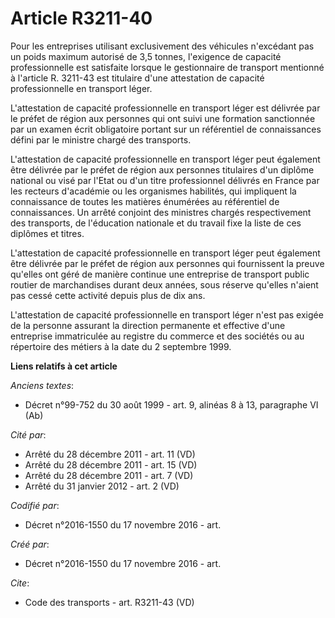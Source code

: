# Article R3211-40

Pour les entreprises utilisant exclusivement des véhicules n'excédant pas un poids maximum autorisé de 3,5 tonnes, l'exigence
de capacité professionnelle est satisfaite lorsque le gestionnaire de transport mentionné à l'article R. 3211-43 est
titulaire d'une attestation de capacité professionnelle en transport léger. 

L'attestation de capacité professionnelle en transport léger est délivrée par le préfet de région aux personnes qui ont suivi
une formation sanctionnée par un examen écrit obligatoire portant sur un référentiel de connaissances défini par le ministre
chargé des transports. 

L'attestation de capacité professionnelle en transport léger peut également être délivrée par le préfet de région aux
personnes titulaires d'un diplôme national ou visé par l'Etat ou d'un titre professionnel délivrés en France par les recteurs
d'académie ou les organismes habilités, qui impliquent la connaissance de toutes les matières énumérées au référentiel de
connaissances. Un arrêté conjoint des ministres chargés respectivement des transports, de l'éducation nationale et du travail
fixe la liste de ces diplômes et titres. 

L'attestation de capacité professionnelle en transport léger peut également être délivrée par le préfet de région aux
personnes qui fournissent la preuve qu'elles ont géré de manière continue une entreprise de transport public routier de
marchandises durant deux années, sous réserve qu'elles n'aient pas cessé cette activité depuis plus de dix ans. 

L'attestation de capacité professionnelle en transport léger n'est pas exigée de la personne assurant la direction permanente
et effective d'une entreprise immatriculée au registre du commerce et des sociétés ou au répertoire des métiers à la date du
2 septembre 1999.

**Liens relatifs à cet article**

_Anciens textes_:

  - Décret n°99-752 du 30 août 1999 - art. 9, alinéas 8 à 13, paragraphe VI  (Ab)

_Cité par_:

  - Arrêté du 28 décembre 2011 - art. 11 (VD)
  - Arrêté du 28 décembre 2011 - art. 15 (VD)
  - Arrêté du 28 décembre 2011 - art. 7 (VD)
  - Arrêté du 31 janvier 2012 - art. 2 (VD)

_Codifié par_:

  - Décret n°2016-1550 du 17 novembre 2016 - art.

_Créé par_:

  - Décret n°2016-1550 du 17 novembre 2016 - art.

_Cite_:

  - Code des transports - art. R3211-43 (VD)
